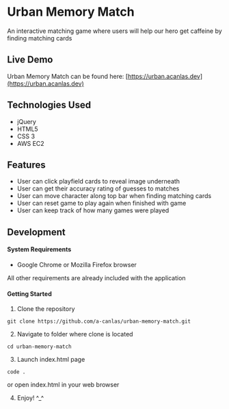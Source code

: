 # Urban Memory Match

An interactive matching game where users will help our hero get caffeine by finding matching cards

## Live Demo
Urban Memory Match can be found here: [https://urban.acanlas.dev](https://urban.acanlas.dev)

## Technologies Used
- jQuery
- HTML5
- CSS 3
- AWS EC2

## Features
- User can click playfield cards to reveal image underneath
- User can get their accuracy rating of guesses to matches
- User can move character along top bar when finding matching cards
- User can reset game to play again when finished with game
- User can keep track of how many games were played

## Development
#### System Requirements
- Google Chrome or Mozilla Firefox browser

All other requirements are already included with the application

#### Getting Started
1. Clone the repository

```
git clone https://github.com/a-canlas/urban-memory-match.git
```

2. Navigate to folder where clone is located

```
cd urban-memory-match
```

3. Launch index.html page

```
code .
```
or open index.html in your web browser

4. Enjoy! ^_^
